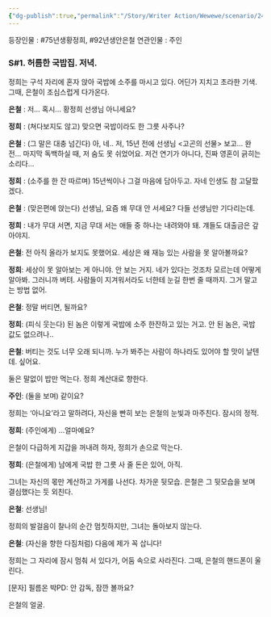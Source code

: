 ```yaml
---
{"dg-publish":true,"permalink":"/Story/Writer Action/Wewewe/scenario/24. 정말 버티면, 될까요/"}
---
```


등장인물 : #75년생황정희, #92년생안은철
연관인물 : 주인

### **S#1. 허름한 국밥집. 저녁.**

정희는 구석 자리에 혼자 앉아 국밥에 소주를 마시고 있다. 
어딘가 지치고 초라한 기색. 그때, 은철이 조심스럽게 다가온다. 

**은철** : 저... 혹시... 황정희 선생님 아니세요?

**정희** : (쳐다보지도 않고) 맞으면 국밥이라도 한 그릇 사주나?

**은철** : (그 말은 대충 넘긴다) 아, 네.. 저, 15년 전에 선생님 <고곤의 선물> 보고... 완전... 마지막 독백하실 때, 저 숨도 못 쉬었어요. 저건 연기가 아니다, 진짜 영혼이 긁히는 소리다...

**정희** : (소주를 한 잔 따르며) 15년씩이나 그걸 마음에 담아두고. 자네 인생도 참 고달팠겠다.

**은철** : (맞은편에 앉는다) 선생님, 요즘 왜 무대 안 서세요? 다들 선생님만 기다리는데.

**정희** : 내가 무대 서면, 지금 무대 서는 애들 중 하나는 내려와야 돼. 걔들도 대출금은 갚아야지.

**은철**: 전 아직 올라가 보지도 못했어요. 세상은 왜 재능 있는 사람을 못 알아볼까요?

**정희**: 세상이 못 알아보는 게 아니야. 안 보는 거지. 네가 있다는 것조차 모르는데 어떻게 알아봐. 그러니까 버텨. 사람들이 지겨워서라도 너한테 눈길 한번 줄 때까지. 그거 말고는 방법 없어.

**은철**: 정말 버티면, 될까요?

**정희**: (피식 웃는다) 된 놈은 이렇게 국밥에 소주 한잔하고 있는 거고. 안 된 놈은, 국밥 값도 없으려나..

**은철**: 버티는 것도 너무 오래 되니까. 누가 봐주는 사람이 하나라도 있어야 할 맛이 날텐데. 싶어요. 

둘은 말없이 밥만 먹는다. 
정희 계산대로 향한다.

**주인**: (둘을 보며) 같이요?

정희는 ‘아니요’라고 말하려다, 자신을 빤히 보는 은철의 눈빛과 마주친다. 잠시의 정적.

**정희**: (주인에게) ...얼마예요?

은철이 다급하게 지갑을 꺼내려 하자, 정희가 손으로 막는다.

**정희**: (은철에게) 남에게 국밥 한 그릇 사 줄 돈은 있어, 아직.

그녀는 자신의 몫만 계산하고 가게를 나선다. 차가운 뒷모습. 은철은 그 뒷모습을 보며 결심했다는 듯 외친다.

**은철**: 선생님!

정희의 발걸음이 찰나의 순간 멈칫하지만, 그녀는 돌아보지 않는다.

**은철**: (자신을 향한 다짐처럼) 다음에 제가 꼭 삽니다!

정희는 그 자리에 잠시 멈춰 서 있다가, 어둠 속으로 사라진다.
그때, 은철의 핸드폰이 울린다.

[문자] 필름온 박PD: 안 감독, 잠깐 볼까요?

은철의 얼굴.